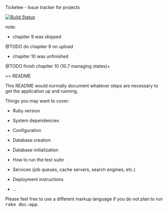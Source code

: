 Ticketee - Issue tracker for projects

[![Build Status](https://travis-ci.org/mediactiv/ticketee.svg?branch=13-Designing-an-API)](https://travis-ci.org/mediactiv/ticketee)


note: 

- chapiter 9 was skipped

@TODO do chapiter 9 on upload

- chapiter 10 was unfinished

@TODO finish chapiter 10 (10.7 managing states)+




== README

This README would normally document whatever steps are necessary to get the
application up and running.

Things you may want to cover:

* Ruby version

* System dependencies

* Configuration

* Database creation

* Database initialization

* How to run the test suite

* Services (job queues, cache servers, search engines, etc.)

* Deployment instructions

* ...


Please feel free to use a different markup language if you do not plan to run
<tt>rake doc:app</tt>.



